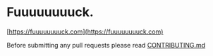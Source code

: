 # Fuuuuuuuuck.

[https://fuuuuuuuuck.com](https://fuuuuuuuuck.com)

Before submitting any pull requests please read [CONTRIBUTING.md](CONTRIBUTING.md)